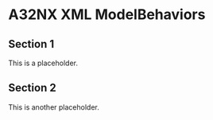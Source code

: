 # A32NX XML ModelBehaviors

## Section 1

This is a placeholder.

## Section 2

This is another placeholder.